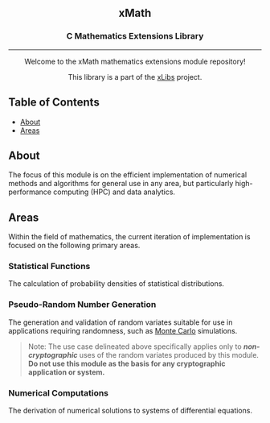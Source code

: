 
<div align="center">

<h2>xMath</h2>
<h3>C Mathematics Extensions Library</h3>

</div>

--- 

<div align="center">

Welcome to the xMath mathematics extensions module
repository!

This library is a part of the [xLibs][] project.

</div>

## Table of Contents
 * [About](#about)
 * [Areas](#areas)

## About <a name = "about"></a>
The focus of this module is on the efficient implementation
of numerical methods and algorithms for general use in any
area, but particularly high-performance computing (HPC) and
data analytics.

## Areas <a name = "areas"></a>
Within the field of mathematics, the current iteration of
implementation is focused on the following primary areas.

### Statistical Functions
The calculation of probability densities of statistical
distributions.

### Pseudo-Random Number Generation
The generation and validation of random variates suitable
for use in applications requiring randomness, such as [Monte
Carlo](https://en.wikipedia.org/wiki/Monte_Carlo_method "Monte Carlo Method - Wikipedia") simulations.

 > Note: The use case delineated above specifically applies
 only to ***non-cryptographic*** uses of the random variates
 produced by this module. **Do not use this module as the
 basis for any cryptographic application or system.**

### Numerical Computations
The derivation of numerical solutions to systems of
differential equations.

  [xLibs]: https://github.com/jflopezfernandez/xlibs
  "xLibs Project Repository Home"
